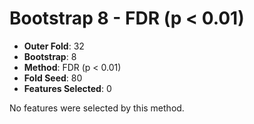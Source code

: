 # Bootstrap 8 - FDR (p < 0.01)

- **Outer Fold**: 32
- **Bootstrap**: 8
- **Method**: FDR (p < 0.01)
- **Fold Seed**: 80
- **Features Selected**: 0

No features were selected by this method.
